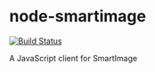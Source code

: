 node-smartimage
===============

[![Build
Status](https://travis-ci.org/Widen/node-smartimage.svg?branch=master)](https://travis-ci.org/Widen/node-smartimage)


A JavaScript client for SmartImage
